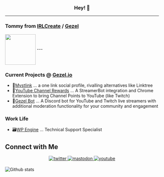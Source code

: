<h3 align="center">
Hey! 👋
</h3>

---

### Tommy from [IRLCreate](https://youtube.com/irlcreate) / [Gezel](https://gezel.io)
<img align="center" width=100px src="https://i.imgur.com/Q4qORWA.jpg" /> 
---

### Current Projects @ [Gezel.io](https://Gezel.io)
- 🙅[Mystlink](https://mystl.ink) ... a one link social profile, rivalling alternatives like Linktree
- 🎥[YouTube Channel Rewards](https://github.com/gezelio/YTCR-Streamerbot) ... A StreamerBot integration and Chrome Extension to bring Channel Points to YouTube (like Twitch)
- 🤖[Gezel Bot](https://bot.gezel.io) ... A Discord bot for YouTube and Twitch live streamers with additional moderation functionality for your community and engagement

### Work Life
- 🗃️[WP Engine](https://wpengine.com) ... Technical Support Specialist

## Connect with Me  
<div align="center">
</a>
<a href="https://twitter.com/irlcreate" target="_blank">
<img src=https://img.shields.io/badge/twitter-%2300acee.svg?&style=for-the-badge&logo=twitter&logoColor=white alt=twitter style="margin-bottom: 5px;" />
</a>
<a href="https://fosstodon.org/@gezel" target="_blank">
<img src=https://img.shields.io/badge/mastodon-%6364ff.svg?&style=for-the-badge&logo=mastodon&logoColor=white alt=mastodon style="margin-bottom: 5px;" />
</a>
<a href="https://www.youtube.com/irlcreate" target="_blank">
<img src=https://img.shields.io/badge/youtube-%23EE4831.svg?&style=for-the-badge&logo=youtube&logoColor=white alt=youtube style="margin-bottom: 5px;" />
</a>  
</div>

![Github stats](https://github-readme-stats.vercel.app/api?username=tommerty)
